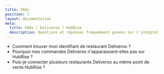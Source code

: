 ```yaml
---
title: FAQs
position: 7
layout: documentation
meta:
  title: FAQs | Deliveroo | HubRise
  description: Questions et réponses fréquemment posées sur l'intégration de Deliveroo avec HubRise.
---
```


- <Link to="/apps/deliveroo/faqs/trouver-mon-identifiant-de-restaurant-deliveroo/">Comment trouver mon identifiant de restaurant Deliveroo&nbsp;?</Link>
- <Link to="/apps/deliveroo/faqs/commandes-non-recues-code-ref-manquants/">Pourquoi mes commandes Deliveroo n'apparaissent-elles pas sur HubRise&nbsp;?</Link>
- <Link to="/apps/deliveroo/faqs/connecter-plusieurs-restaurants-deliveroo/">Puis-je connecter plusieurs restaurants Deliveroo au même point de vente HubRise&nbsp;?</Link>
